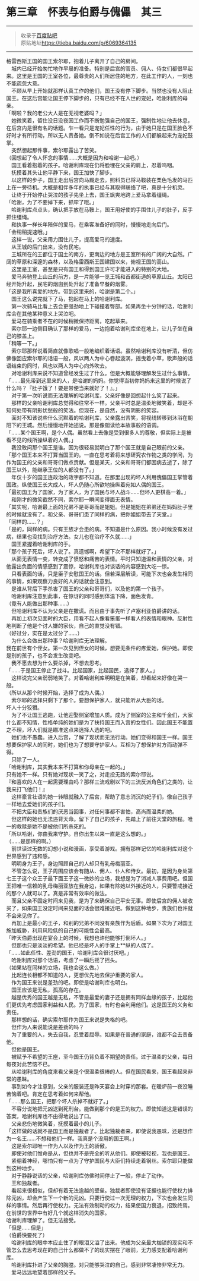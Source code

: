 # 第三章　怀表与伯爵与傀儡　其三 

--- 

> 收录于[百度贴吧](https://tieba.baidu.com/f?kw=转生王子)  
> 原贴地址<https://tieba.baidu.com/p/6069364135>

---

格雷西斯王国的国王索尔耶，抱着儿子离开了自己的房间。  
　城内已经开始匆忙地作早晨的准备。特别是后宫的官员、佣人、侍女们都很早起来。这里是王国的王室各位，最尊贵的人们所居住的地方，在此工作的人，一刻也不能疏忽大意。  
　不顾从早上开始就那样认真工作的他们，国王没有停下脚步。当然也没有人阻止国王。在这后宫能让国王停下脚步的，只有已经不在人世的宠妃，哈谢利库的母亲。  
「啊啦？我的老公大人是在无视老婆吗？」  
　她微笑着，留住没日没夜因工作而不断勉强自己的国王，强制性地让他去休息，在后宫内是很有名的话题。乍一看只是宠妃任性的行为，由于她只是在国王脸色不好时才有所行动，所以无人责备她。倒不如说在后宫工作的人们都躲起来为宠妃鼓掌。  
　突然想起那件事，索尔耶露出了苦笑。  
（回想起了令人怀念的事情……大概是因为和哈谢一起吧。）  
　国王看着抱着的孩子。哈谢利库现在仍将脸埋在父亲的肩上，忍着呜咽。  
　抚摸着其头让他平静下来，国王加快了脚步。  
　以这样的步子，国王走出后宫向马厩走去。照料员已将马鞍装在栗色毛发的马匹上在一旁待机。大概是相伴多年的执事已经与其取得联络了吧，真是十分机灵。  
　让终于开始停止哭泣的孩子先坐上去，国王飒爽地跨上爱马拿着缰绳。  
「哈谢，为了不要掉下来，抓牢了哦。」  
　哈谢利库点点头，确认把手放在马鞍上，国王用好使的手围住儿子的肚子，反手抓住缰绳。  
　和执事一样长年陪伴的爱马，在乘客准备好的同时，慢慢地走向后门。  
「会稍稍提速哦。」  
　这样一说，父亲用力围住儿子，提高爱马的速度。  
　从王城的后门出来，没有民宅。  
　王城所在的王都位于国土的南方，更南边的地方是王室所有的广阔的大自然。广阔的草原和深邃的森林，以及格雷西斯王国建国以来，俯视王国的高山。  
　这里是王室，甚至是只有国王和得到国王许可才能进入的特别的大地。  
　爱马奔驰登上山丘的前方，是一片能够一览王城和首都街道的草原山丘。太阳已经开始升起，民宅的烟囱到处升起了准备早餐的烟雾。  
「这是我所喜爱的地方。带到这里来的，哈谢是第二个。」  
　国王这么说完就下了马，抱起在马上的哈谢利库。  
　第一次骑马比看上去会更强劲地上下碰撞着臀部。如果再坐十分钟的话，哈谢利库会在其他某种意义上哭泣吧。  
　爱马在骑乘者不在的时候稍微保持距离，吃起草来。  
　索尔耶一边侧目确认了那样的爱马，一边抱着哈谢利库坐在地上，让儿子坐在自己的膝盖上。  
「稍等一下。」  
　索尔耶那样说着简直就像歌唱一般地编织着话语。虽然哈谢利库没有听清，但仿佛像回应索尔耶的话语一般，风以两人为中心卷起漩涡，摇曳着小草，歌声般的话语结束的同时，风也以两人为中心向外吹去。  
　对哈谢利库来说不知道曾经发生过了什么。但是大概能够理解发生过什么事情。  
「……最先带到这里来的人，是哈谢的妈妈。你觉得当初你妈妈来这里的时候说了什么吗？『肚子饿了！要是带便当来就好了！』。」  
　对于第一次听说而无法理解的哈谢利库，父亲好像是回想起什么笑了起来。  
　那样的父亲哈谢利库总觉得和往常不一样。父亲平时总是温柔地微笑着，却是不知何处带有阴影忧愁般的笑法。但现在，是自然，没有阴影的笑容。  
　面对不知该说些什么沉默着的哈谢利库，父亲露出苦笑，将视线转移到沐浴在朝阳下的王城。然后慢慢地开始述说。那是像朗读绘本故事般的语调。  
「……某个国王啊，是个人偶。虽然看上去像是受到很多人的尊敬，但实际上是被看不见的线所操纵着的人偶。」  
　我没敢问那个国王是谁。因为很轻易就明白了那个国王就是自己眼前的父亲。  
「那个国王本来不打算当国王的。一直在思考着将来想研究农作物之类的学问，为作为国王的父亲和哥哥们做点贡献。但是某天，父亲和哥哥们都因病去逝了，除了国王以外，能继承王位的人都没有了。」  
　年仅十岁的国王连政治的政字都不知道。在那里出现的坏人利用傀儡国王掌管着国政。纵使国王长大成人，坏人仍随心所欲地操纵着宛如人偶的国王。  
「最初国王为了国家，为了家人，为了国民与坏人战斗……但坏人更棋高一着。」  
　和刚才的微笑截然不同，索尔耶一瞬间变得面无表情。  
「其实呢，哈谢最上面的兄弟不是哥哥而是姐姐。但是姐姐在弟弟还在妈妈肚子里的时候就没有了。和父亲、哥哥们患了同样的病，把你姐姐带去了天堂。」  
「同样的……？」  
「是的，同样的病。只有王族才会患的病。不知道是什么原因。我小时候没有发过病，结果也没找到治疗方法。女儿也在治疗不久就……」  
　国王紧握着哈谢利库的手。  
「那个孩子死后，坏人说了。真遗憾啊，希望下次不那样就好了。」  
　从面无表情一变，转变成了愤怒和痛苦的表情。平时只知道温和表情的父亲，对他露出负面的情感感到了震惊，哈谢利库也对谈话的内容感到大吃一惊。  
　只看表面的话，只是臣子安慰国王的话。但若深层解读，可能下次也会发生相同的事情，如果观察力良好的人的话就会注意到。  
　是谁从背后下手杀害了国王的父亲和哥哥们，以及他的第一个孩子。  
　哈谢利库注意到此事，在惊讶的同时感到体温下降，面色发青。  
（竟有人能做出那种事……）  
　但哈谢利库不认为父亲是在撒谎。而且由于事先听了卢塞利亚伯爵讲的话。  
　再加上初次见面时的大臣，用看不起人像看笨蛋一样看人的表情和眼神。反射性地判断了他是个讨人嫌的家伙，自己的直觉没有错。  
（好过分，实在是太过分了……）  
　为什么会做出那种事？哈谢利库无法理解。  
我在前世有个侄女。第一次见到侄女的时候，想要无条件的疼爱她，保护她。即使是别的孩子，也不会发生改变吧。  
　我不愿去想为什么要杀掉，不想去思考。  
「……于是国王停止了战斗。比起国家，比起国民，选择了家人。」  
　这样说完父亲弱弱地笑了。对着哈谢利库明明是在笑着，却看起来好像在哭一般。  
（所以从那个时候开始，选择了成为人偶。）  
　索尔耶的选择只剩下了那个。要想保护家人，就只能听从大臣的话。  
坏人十分狡猾。  
　为了不让国王逃跑，让他迎娶侧室增加人质。成为了侧室的公主和千金们，大家什么都不知情，性格单纯的她们是为了扶持国王而入宫的女性们。因此国王不能置之不理，坏人们就是瞄准这点来选择人选的吧。  
　她们也不愚蠢。进入后宫，了解了现状而无法行动。她们变得和国王一样。国王想要保护家人的同时，她们也为了想要守护家人。互相为了想保护对方而动弹不得。  
　只除了一人。  
「哈谢利库，其实我本来不打算和你母亲在一起的。」  
只有她不一样。只有她对现状一笑了之，对走投无路的索尔耶说。  
『和喜欢的人在一起需要理由吗？那样三流戏剧以下的三流反派角色们之类的，让我来打飞他们！』  
　这样豪言壮语的她一转眼就融入了后宫，帮助了意志消沉的妃子们，像自己孩子一样地去爱她们的孩子们。  
　不把大臣和贵族们的厌恶当回事，对任何事都不害怕，高尚而温柔的她。  
　但这样的她也无法违背天命。留下了自己的孩子，先踏上了前往天堂的旅程。唯一的救赎是她不是被他们所杀死的。  
「所以哈谢，你由我来守护。自你出生以来一直是这么想的。」  
（……是那样的啊。）  
　前世读过无数的幻想小说和漫画，享受着游戏。拥有那样记忆的哈谢利库对这个世界感到了违和感。  
　明明身为王子，身边照顾自己的人却只有乳母梅丽亚。  
　不管怎么说，王子周围应该会有随从、佣人、仆人和侍女。最初，是因为身处第七王子这个众王子最下面王子这一微妙的立场，我想是为了消减人事费用吧。但国王把唯一信赖的乳母梅丽亚放在我身边，如果有除她以外接近的人，只要警戒接近的那个人就可以了。真是非常有效率的做法。  
　而且父亲不固定时间来见我，是为了来确保自己平安无事。即使后宫的佣人被收买了，如果国王没定时间来见面的话会很难接近吧。做到这种地步，贵族们也许就不会来见你了。  
　再加上是最小的王子，和别的兄弟不同没有亲族作为后盾。如果下次为了对国王施加威胁，利用风险低的自己的可能性会最高。  
「昨天伯爵出现在宴会上的时候，我想也许他能够打倒坏人。」  
　但那也只是淡淡的希望。他已经是坏人的手掌上**纵的人偶了。  
「……如此任性、差劲的国王，哈谢利库会很讨厌吧。」  
　哈谢利库对那个话语，考虑了一瞬后摇了摇头。  
（如果站在同样的立场，我也会这么做。）  
　比起连长相都不知道的人，更想优先地去保护重要的家人。  
　作为国王来说是差劲的吧。即使是哈谢利库也明白。  
　国王应该是无私，孤高的存在。  
　越是优秀的国王越是无私，不管是最爱的妻子还是拥有同样血缘的孩子，比起他们更优先考虑国家利益和人民。为了国家，有时也会利用他们。这是国王的义务和责任。  
　那样想的话，确实索尔耶作为国王来说是失格的吧。  
　但作为人来说能说是差劲的吗？  
　为了重要的人，失去自我，忍受着屈辱。如果是在普通的家庭，谁都不会去责备他。  
　但他是国王。  
　被赋予不希望的王座，至今国王仍背负着不期望的责任。过于温柔的父亲，每日每夜对此苦恼不已。  
　从哈谢利库的角度来看父亲是个很温柔很棒的人。但在国民看来，国王看起来非常的愚昧。  
　事到如今才注意到，父亲的服装还是昨天宴会上时穿的那套。在暖炉前一夜没睡苦恼着吧。肯定在思考着如何来帮他。  
「……那么国王，把那个坏人杀掉不就好了。」  
　不容分说地把元凶送到死刑台。能做到那个的是王的权力。即使知道这是错误的答案，哈谢利库也不由得地说出了口。  
　父亲悲伤地微笑着，抚摸着最小的儿子。  
「这样做的话就不是国王而是独裁者了。比起独裁者来，即使说我愚昧，还是想作为一名王……不想和他们一样。我真是个没用的国王啊。」  
　这是索尔耶唯一作为人以及作为王的骄傲。  
　即使对他们惟命是从，但也并不是完全的听从他们。即使被轻视，我也是国王。  
　紧绷着神经，哪怕只有一点为了守护国民与大臣们持续走着钢丝。索尔耶只能做到这种地步。  
　对于静静说话的父亲，哈谢利库仿佛时间停止了一般，停止了动作。  
　王和独裁者。  
　看起来很相似，但却有着无法逾越的壁垒。独裁者即使没有证据也能行使权力排除元凶，却会产生下一个新的元凶。只要行使过一次无理的权力，下次也会发生同样的事情。然后再行使权力。无法有效制动的权力，结果使国力衰退，招致终焉。在前世的世界中有好几个就这样消失的国家。  
哈谢利库理解了。但无法接受。  
「但是……但是」  
（伯爵快要死了）  
　哈谢利库的眼中本应止住了的眼泪又溢了出来。他成为父亲最大枷锁的现实和不管怎么去思考现在的自己什么都做不了的现实摆在了眼前，无力感支配着哈谢利库。  
　哈谢利库扑进了父亲的胸膛。对只能够哭泣的自己，感到非常凄惨非常无力。  
　爱马远远地望着那样的父子。  